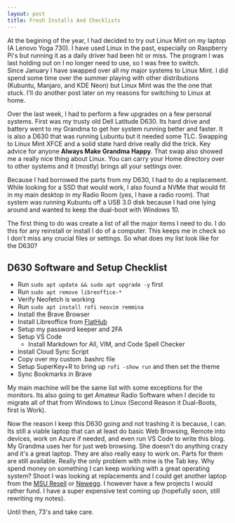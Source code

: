 ```yaml
---
layout: post
title: Fresh Installs And Checklists
---
```


At the begining of the year, I had decided to try out Linux Mint on my laptop (A Lenovo Yoga 730).  I have used Linux in the past, especially on Raspberry Pi's
but running it as a daily driver had been hit or miss.  The program I was last holding out on I no longer need to use, so I was free to switch.  
Since January I have swapped over all my major systems to Linux Mint.  I did spend some time over the summer playing with other distributions (Kubuntu, Manjaro, and KDE Neon) but Linux Mint was the the one that stuck. I'll do another post later on my reasons for switching to Linux at home.  

Over the last week, I had to perform a few upgrades on a few personal systems.  First was my trusty old Dell Latitude D630.  Its hard drive and battery 
went to my Grandma to get her system running better and faster.  It is also a D630 that was running Lubuntu but it needed some TLC.  Swapping to Linux Mint XFCE and a 
solid state hard drive really did the trick.  Key advice for anyone **Always Make Grandma Happy**.  That swap also showed me a really nice thing about Linux.  You can carry your Home directory over to other systems and it (mostly) brings all your settings over.  

Because I had borrowed the parts from my D630, I had to do a replacement.  While looking for a SSD that would work, I also found a NVMe that would fit in my 
main desktop in my Radio Room (yes, I have a radio room).  That system was running Kubuntu off a USB 3.0 disk because I had one lying around and wanted to keep
the dual-boot with Windows 10.  

The first thing to do was create a list of all the major items I need to do.  I do this for any reinstall or install I do of a computer.  This keeps me in check
so I don't miss any crucial files or settings.  So what does my list look like for the D630?

## D630 Software and Setup Checklist
- Run `sudo apt update && sudo apt upgrade -y` first 
- Run `sudo apt remove libreoffice-*`
- Verify Neofetch is working
- Run `sudo apt install rofi neovim remmina`
- Install the Brave Browser
- Install Libreoffice from [FlatHub](https://flathub.org/home)
- Setup my password keeper and 2FA 
- Setup VS Code
  - Install Markdown for All, VIM, and Code Spell Checker
- Install Cloud Sync Script
- Copy over my custom .bashrc file
- Setup SuperKey+R to bring up `rofi -show run` and then set the theme
- Sync Bookmarks in Brave

My main machine will be the same list with some exceptions for the monitors.  Its also going to get Amateur Radio Software when I decide to migrate all of that from
Windows to Linux (Second Reason it Dual-Boots, first is Work).  

Now the reason I keep this D630 going and not trashing it is because, I can.  Its still a viable laptop that can at least do basic Web Browsing, Remote into devices,
work on Azure if needed, and even run VS Code to write this blog.  My Grandma uses her for just web browsing.  She doesn't do anything crazy and it's a great laptop.
They are also really easy to work on.  Parts for them are still available.  Really the only problem with mine is the Tab key.  Why spend money on something I can
keep working with a great operating system?  Shoot I was looking at replacements and I could get another laptop from the [MSU Resell](https://msusurplusstore.com/collections/laptops) or [Newegg](https://www.newegg.com/p/pl?Submit=ENE&N=100017489%204016&IsNodeId=1&SpeTabStoreType=97&name=Laptops%20/%20Notebooks).  I however have
a few projects I would rather fund.  I have a super expensive test coming up (hopefully soon, still rewriting my notes).  

Until then, 73's and take care.